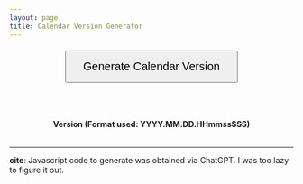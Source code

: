 ```yaml
---
layout: page
title: Calendar Version Generator
---
```


<div style="text-align: center; margin-top: 20px;">
    <button id="generateButton" style="padding: 15px 30px; font-size: 20px; cursor: pointer;">Generate Calendar Version</button>
</div>

<br/>
<br/>
<br/>
<p style="text-align: center;"><b>Version (Format used: YYYY.MM.DD.HHmmssSSS)</b></p>
<p style="text-align: center; font-size: 32px;"><span id="calenderVersionValue"></span></p>

<!-- Include Day.js from a CDN -->

<script src="https://cdn.jsdelivr.net/npm/dayjs@1/dayjs.min.js"></script>

<script>
    function generateCalendarVersion() {
        let now = dayjs();

        let calendarVersion = now.format("YYYY.MM.DD.HHmmssSSS");

        document.getElementById('calenderVersionValue').textContent = calendarVersion;
    }

    document.getElementById('generateButton').addEventListener('click', generateCalendarVersion);

    // Run the function immediately when the page loads

    window.onload = function() {
        generateCalendarVersion();
    };
</script>

---

**cite**: Javascript code to generate was obtained via ChatGPT. I was too lazy to figure it out.